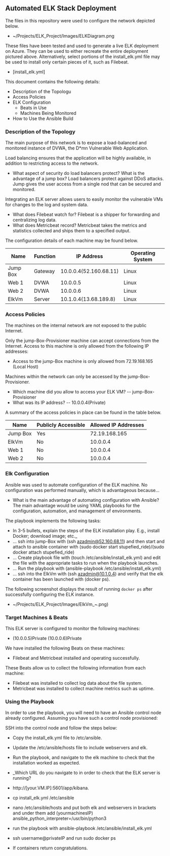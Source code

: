 ## Automated ELK Stack Deployment

The files in this repository were used to configure the network depicted below.

- ~/Projects/ELK_Project/Images/ELKDiagram.png

These files have been tested and used to generate a live ELK deployment on Azure. They can be used to either recreate the entire deployment pictured above. Alternatively, select portions of the install_elk.yml file may be used to install only certain pieces of it, such as Filebeat.

  - [install_elk.yml]

This document contains the following details:
- Description of the Topologu
- Access Policies
- ELK Configuration
  - Beats in Use
  - Machines Being Monitored
- How to Use the Ansible Build


### Description of the Topology

The main purpose of this network is to expose a load-balanced and monitored instance of DVWA, the D*mn Vulnerable Web Application.

Load balancing ensures that the application will be highly available, in addition to restricting access to the network.
- What aspect of security do load balancers protect? What is the advantage of a jump box? Load balancers protect against DDoS attacks. Jump gives the user access from a single nod that can be secured and monitored. 

Integrating an ELK server allows users to easily monitor the vulnerable VMs for changes to the log and system data.
- What does Filebeat watch for? Filebeat is a shipper for forwarding and centralizing log data. 
- What does Metricbeat record? Metricbeat takes the metrics and statistics collected and ships them to a specified output. 

The configuration details of each machine may be found below.

| Name     | Function |         IP Address       | Operating System |
|----------|----------|--------------------------|------------------|
| Jump Box | Gateway  | 10.0.0.4(52.160.68.11)   | Linux            |
| Web 1    | DVWA     | 10.0.0.5                 | Linux            |
| Web 2    | DVWA     | 10.0.0.6                 | Linux            |
| ElkVm    | Server   | 10.1.0.4(13.68.189.8)    | Linux            |

### Access Policies

The machines on the internal network are not exposed to the public Internet. 

Only the jump-Box-Provisioner machine can accept connections from the Internet. Access to this machine is only allowed from the following IP addresses:
- Access to the jump-Box machine is only allowed from 72.19.168.165 (Local Host)

Machines within the network can only be accessed by the jump-Box-Provisioner.
- Which machine did you allow to access your ELK VM?
-- jump-Box-Provisioner 
- What was its IP address?
-- 10.0.0.4(Private) 

A summary of the access policies in place can be found in the table below.

| Name     | Publicly Accessible | Allowed IP Addresses |
|----------|---------------------|----------------------|
| Jump Box | Yes                 | 72.19.168.165        |
| ElkVm    | No                  | 10.0.0.4             |
| Web 1    | No                  | 10.0.0.4             |
| Web 2    | No                  | 10.0.0.4             |
### Elk Configuration

Ansible was used to automate configuration of the ELK machine. No configuration was performed manually, which is advantageous because...
- What is the main advantage of automating configuration with Ansible? 
  The main advantage would be using YAML playbooks for the configuration, automation, and management of environments.  

The playbook implements the following tasks:
- In 3-5 bullets, explain the steps of the ELK installation play. E.g., install Docker; download image; etc._
- ... ssh into jump-Box with (ssh azadmin@52.160.68.11) and then start and attach to ansible container with (sudo docker start stupefied_ride)/(sudo docker attach stupefied_ride)
- ... Create playbook file with (touch /etc/ansible/install_elk.yml) and edit the file with the appropriate tasks to run when the playbook launches.  
- ... Run the playbook with (ansible-playbook /etc/ansible/install_elk.yml)
- ... ssh into the ElkVm with (ssh azadmin@10.1.0.4) and verify that the elk container has been launched with (docker ps).

The following screenshot displays the result of running `docker ps` after successfully configuring the ELK instance.

- ~/Projects/ELK_Project/Images/ElkVm_~.png)

### Target Machines & Beats
This ELK server is configured to monitor the following machines:
- (10.0.0.5)Private (10.0.0.6)Private

We have installed the following Beats on these machines:
- Filebeat and Metricbeat installed and operating successfully. 

These Beats allow us to collect the following information from each machine:
- Filebeat was installed to collect log data about the file system. 
- Metricbeat was installed to collect machine metrics such as uptime. 

### Using the Playbook
In order to use the playbook, you will need to have an Ansible control node already configured. Assuming you have such a control node provisioned: 

SSH into the control node and follow the steps below:
- Copy the install_elk.yml file to /etc/ansible.
- Update the /etc/ansible/hosts file to include webservers and elk.
- Run the playbook, and navigate to the elk machine to check that the installation worked as expected.

- _Which URL do you navigate to in order to check that the ELK server is running?
- http://[your.VM.IP]:5601/app/kibana.
- cp install_elk.yml /etc/ansible
- nano /etc/ansible/hosts and put both elk and webservers in brackets and under them add (yourmachinesIP) ansible_python_interpreter=/usr/bin/python3
- run the playbook with ansible-playbook /etc/ansible/install_elk.yml 
- ssh username@privateIP and run sudo docker ps 
- If containers return congratulations. 
